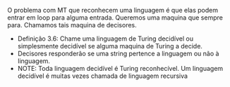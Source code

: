 O problema com MT que reconhecem uma linguagem é que elas podem entrar em loop para alguma entrada. Queremos uma maquina que sempre para. Chamamos tais maquina de decisores.

- Definição 3.6: Chame uma linguagem de Turing decidível ou simplesmente decidível se alguma maquina de Turing a decide.
- Decisores responderão se uma string pertence a linguagem ou não à linguagem. 
- NOTE: Toda linguagem decidível é Turing reconhecível. Um linguagem decidível é muitas vezes chamada de linguagem recursiva